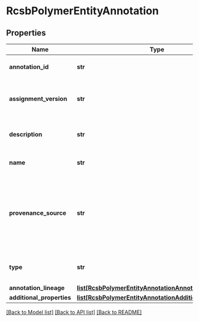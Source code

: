 # RcsbPolymerEntityAnnotation

## Properties
Name | Type | Description | Notes
------------ | ------------- | ------------- | -------------
**annotation_id** | **str** | An identifier for the annotation. | [optional] 
**assignment_version** | **str** | Identifies the version of the annotation assignment. | [optional] 
**description** | **str** | A description for the annotation. | [optional] 
**name** | **str** | A name for the annotation. | [optional] 
**provenance_source** | **str** | Code identifying the individual, organization or program that  assigned the annotation. | [optional] 
**type** | **str** | A type or category of the annotation. | [optional] 
**annotation_lineage** | [**list[RcsbPolymerEntityAnnotationAnnotationLineage]**](RcsbPolymerEntityAnnotationAnnotationLineage.md) |  | [optional] 
**additional_properties** | [**list[RcsbPolymerEntityAnnotationAdditionalProperties]**](RcsbPolymerEntityAnnotationAdditionalProperties.md) |  | [optional] 

[[Back to Model list]](../README.md#documentation-for-models) [[Back to API list]](../README.md#documentation-for-api-endpoints) [[Back to README]](../README.md)

